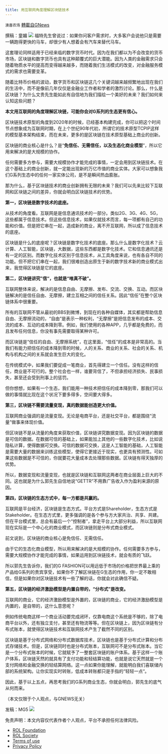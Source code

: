 ```yaml
---
title: 用互联网角度理解区块链技术
---
```

`澳喜农场` [轉載自GNews](https://gnews.org/zh-hans/1652285/)

撰稿：童媚
![](https://assets.gnews.org/wp-content/uploads/2021/11/25.jpg)
福特先生曾说过：如果你问客户需求时，大多客户会说他只是需要一辆跑得更快的马车，却很少有人想着会有汽车来替代马车。

这套理论同样适用于已经来临的数字货币时代。因为在我们都以为不会改变的货币市场，区块链和数字货币也具有这种颠覆式的巨大潜能。因为人类的金融需求只会随着物质水平的提高而变得越来越多，而随着我们生活模式的改变，对金融服务模式的需求也需要变革。

随着比特币价格的波动，数字货币和区块链这几个关键词越来越频繁地出现在我们的生活中，而不是像前几年仅仅是金融业工作者和学者的激烈讨论。那么，什么是区块链？为什么文贵先生能如此有自信地为我们描绘一个美好的未来？我们如何来认知这些问题？

**本文用互联网的角度理解区块链，可能你会对G系列的生态更有信心。**

区块链技术原型的角度到2020年的时候，已经基本构建完成，你可以把这个时间节点想象成为互联网时期，在上个世纪90年代初，所谓它的技术原型TCPIP这样的模型基本架构结束，而在未来，更多的是区块链在技术原型基础上商业的创新。

区块链的商业核心是什么？是“**免信任、无需信任，以及生态化商业模型**”，所以它用来解决的是大规模的协作。

任何需要多方参与，需要大规模协作才能完成的事情，一定会用到区块链技术。在这个基础上的商业创新，就一定能出现新的万亿市值的商业实体。大家可以想象我们G系列生态中的任何一家实体公司，是不是瞬间热血膨胀。

那为什么，基于区块链技术的商业创新拥有无限的未来？我们可以先来比较下互联网和区块链之间的差异，你就会明白区块链技术的优势。

**第一，区块链是数字技术的底座。**

从技术的角度看。互联网是是信息通讯技术的一部分。类似2G、3G、4G、5G，这些都属于信息技术。但这些信息技术，如果仅就技术而言，每一项都有自己的功能和价值。但是把它串在一起，造成新的商业，离不开互联网，所以成了信息技术的底座。

区块链是什么的底座呢？区块链是数字化技术的底座。那么什么是数字化技术？云计算、人工智能，区块链，大数据，这些东西都是数字化技术。它和信息通讯还是有一定的区别。而数字化技术区别于信息技术，从工具角度来说，也有各自不同的功能。但不把它们串在一起，我们很难创造出原生于新的数字技术新的商业模式出来，我觉得区块链是它的底座。

**第二，区块链讲究”信“，也就是“唯真不破”。**

互联网整体来说，解决的是信息自由、无摩擦、发布、交流、交换、互动。而区块链解决的是信任自由、无摩擦，建立互相之间的信任关系。因此“信任”在整个区块链体系中很重要。

所有的互联网不管从最初的BBS到微博，到现在的各种自媒体，其实都是帮助信息自由、无摩擦流动的，“自由”是表示一种权利，“无摩擦”是把信息发布的成本、交流的成本、互动的成本降到零。例如，我们使用的各种APP，几乎都是免费的，而且发布任何信息，你没有事先需要取得某种许可。

而区块链是“信任的自由、无摩擦系统”，在这里面，“信任”的成本是非常高的。当我们有能力把信任的成本降到零的时候，人的关系、商业的关系、社会的关系、机构与机构之间的关系就会发生巨大的变化。

在传统模式中，如果我们要促成一笔商业，首先得建立一个信任。没有这样的信任，商业是不可行的。整个社会也一样，谁要背信了，不但承担经济损失、民事损失，甚至还会受到刑事上的惩罚。

但你想想，如果有一个生态，我们能用一种技术把信任的成本降到零，那我们可以做的事情就比现在这个状况下要多得多，空间要大得多。

**第三，区块链不需要流量变现，真的数据能创造更大价值。**

互联网商业强调的是流量变现。无论是电商平台，还是社交平台，都是围绕“流量”做事来体现价值。

但区块链不是从流量的角度来获取价值，区块链讲究数据变现。因为区块链的数据是可信的数据。在数据可信的基础上，如果能加上其他的一些数字化技术，比如说隐私计算，使得数据可交换。可信的数据可交换，这是人工智能的基础，人工智能是需要大量的数据来训练这些模型，使得它更接近于现实，也更具有预测性。可如果这些数据是不可信的，你就要花大量成本去处理那些数据。区块链有得天独厚的优势。

所以，数据变现和流量变现，也就是区块链和互联网这两者在商业层面上巨大的不同。这也就是为什么郭先生自信地说“GETTR”不用靠广告收入作为盈利来源的原因。

**第四，区块链的生态方式中，每一方都是共赢的。**

互联网是平台经济，区块链是生态方式。平台方式是Shareholder，生态方式是Stakeholder。在生态方式里，更多强调的是各个参与方大家共治、共享、共建。但在平台模式里，总会有最后一个“控制者”，拿走平台上大部分利益，所以互联网现在实际是一个中心化的商业模式，而区块链则是分布式商业模式。

前文说到，区块链的商业核心是免信任、无需信任。

由于它的生态化商业模型，所以用来解决的是大规模的协作。任何需要多方参与，需要大规模协作才能完成的事情，如果运用到区块链技术，就会有质的飞跃。

所以郭先生告诉你，我们的G FASHION可以用远低于市场的价格把世界最上乘的产品给G系列的贵宾享受，如果你不了解区块链在G生态的作用，你一定不敢相信，但是如果你对区块链技术有一些了解的话，你就会对此确信不疑。

**第五，区块链的经济激励模型是内置自带的，“分布式”是改变。**

互联网的商业，它的经济激励模型是外置的，区块链的商业，它的经济激励模型是内置的，是自带的，这什么意思呢？

例如传统电商这样一个商业活动要完成闭环，仅靠电商这个系统是不够的，除了电商平台以外，还有独立支付，甚至还有物流等等。但在区块链上，因为区块链有分布式账本，就使得区块链技术和互联网技术产生了截然不同的区别。

区块链是基于分布式网络和分布式数据库技术，区块链也是基于分布式计算和分布式存储技术。但是，区块链同时也是分布式账本，互联网可不是分布式账本。当它是一个分布式账本的时候，它就赋予了一整套区块链的账户体系。基于这样一个账户体系，区块链天然的就具有了支付功能和轻结算功能，也就是说它天然就是一个支付网络和金融交换的轻结算网络。这一点如果你能理解，就能明白我们喜联储内部的系统架构。让你实现实时转账，低成本转账都只是手指的“轻轻一点“。

因此，基于以上五点，再思考我们的G系列商业生态，你就会明白，郭先生的底气从何而来。

（本文仅限于个人观点，与GNEWS无关）

发稿：MG5
![](https://assets.gnews.org/wp-content/uploads/2021/11/澳喜图标2-1-1.jpg)


 

免责声明：本文内容仅代表作者个人观点，平台不承担任何法律风险。

- [ROL Foundation](https://rolfoundation.org/)
- [ROL Society](https://rolsociety.org/)
- [Terms of use](https://gnews.org/terms-of-use-3/)
- [Privacy Policy](https://gnews.org/privacy-policy/)
